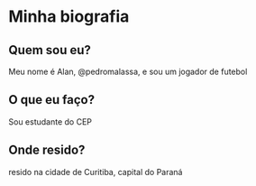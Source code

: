 # Minha biografia

## Quem sou eu?
Meu nome é Alan, @pedromalassa, e sou um jogador de futebol

## O que eu faço?
Sou estudante do CEP

## Onde resido?
resido na cidade de Curitiba, capital do Paraná
